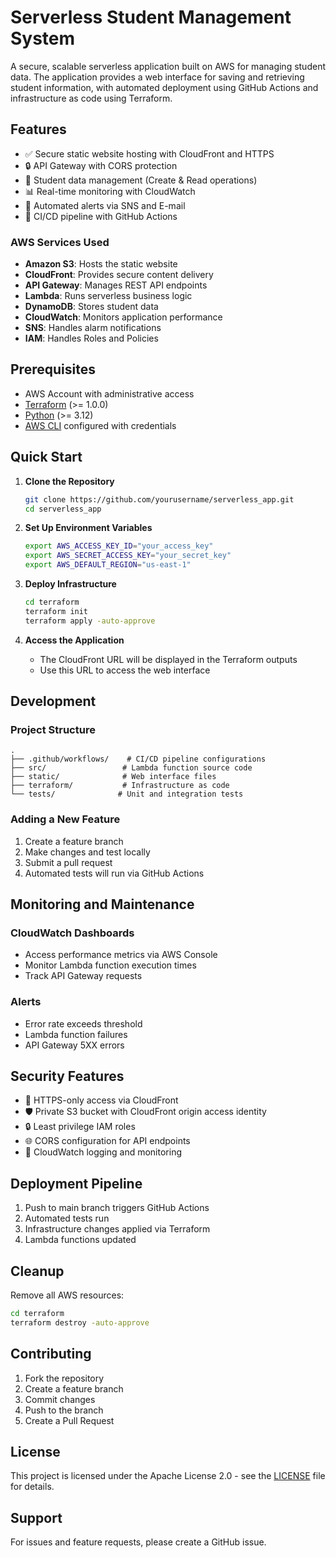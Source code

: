 # Serverless Student Management System

A secure, scalable serverless application built on AWS for managing student data. The application provides a web interface for saving and retrieving student information, with automated deployment using GitHub Actions and infrastructure as code using Terraform.

## Features

- ✅ Secure static website hosting with CloudFront and HTTPS
- 🔒 API Gateway with CORS protection
- 📝 Student data management (Create & Read operations)
- 📊 Real-time monitoring with CloudWatch
- 🚨 Automated alerts via SNS and E-mail
- 🚀 CI/CD pipeline with GitHub Actions


### AWS Services Used

- **Amazon S3**: Hosts the static website
- **CloudFront**: Provides secure content delivery
- **API Gateway**: Manages REST API endpoints
- **Lambda**: Runs serverless business logic
- **DynamoDB**: Stores student data
- **CloudWatch**: Monitors application performance
- **SNS**: Handles alarm notifications
- **IAM**: Handles Roles and Policies

## Prerequisites

- AWS Account with administrative access
- [Terraform](https://www.terraform.io/downloads.html) (>= 1.0.0)
- [Python](https://www.python.org/downloads/) (>= 3.12)
- [AWS CLI](https://aws.amazon.com/cli/) configured with credentials

## Quick Start

1. **Clone the Repository**
   ```bash
   git clone https://github.com/yourusername/serverless_app.git
   cd serverless_app
   ```

2. **Set Up Environment Variables**
   ```bash
   export AWS_ACCESS_KEY_ID="your_access_key"
   export AWS_SECRET_ACCESS_KEY="your_secret_key"
   export AWS_DEFAULT_REGION="us-east-1"
   ```

3. **Deploy Infrastructure**
   ```bash
   cd terraform
   terraform init
   terraform apply -auto-approve
   ```

4. **Access the Application**
   - The CloudFront URL will be displayed in the Terraform outputs
   - Use this URL to access the web interface

## Development

### Project Structure
```
.
├── .github/workflows/    # CI/CD pipeline configurations
├── src/                 # Lambda function source code
├── static/              # Web interface files
├── terraform/           # Infrastructure as code
└── tests/              # Unit and integration tests
```

### Adding a New Feature

1. Create a feature branch
2. Make changes and test locally
3. Submit a pull request
4. Automated tests will run via GitHub Actions

## Monitoring and Maintenance

### CloudWatch Dashboards
- Access performance metrics via AWS Console
- Monitor Lambda function execution times
- Track API Gateway requests

### Alerts
- Error rate exceeds threshold
- Lambda function failures
- API Gateway 5XX errors

## Security Features

- 🔐 HTTPS-only access via CloudFront
- 🛡️ Private S3 bucket with CloudFront origin access identity
- 🔒 Least privilege IAM roles
- 🌐 CORS configuration for API endpoints
- 📝 CloudWatch logging and monitoring

## Deployment Pipeline

1. Push to main branch triggers GitHub Actions
2. Automated tests run
3. Infrastructure changes applied via Terraform
4. Lambda functions updated

## Cleanup

Remove all AWS resources:
```bash
cd terraform
terraform destroy -auto-approve
```

## Contributing

1. Fork the repository
2. Create a feature branch
3. Commit changes
4. Push to the branch
5. Create a Pull Request

## License

This project is licensed under the Apache License 2.0 - see the [LICENSE](LICENSE) file for details.

## Support

For issues and feature requests, please create a GitHub issue.
